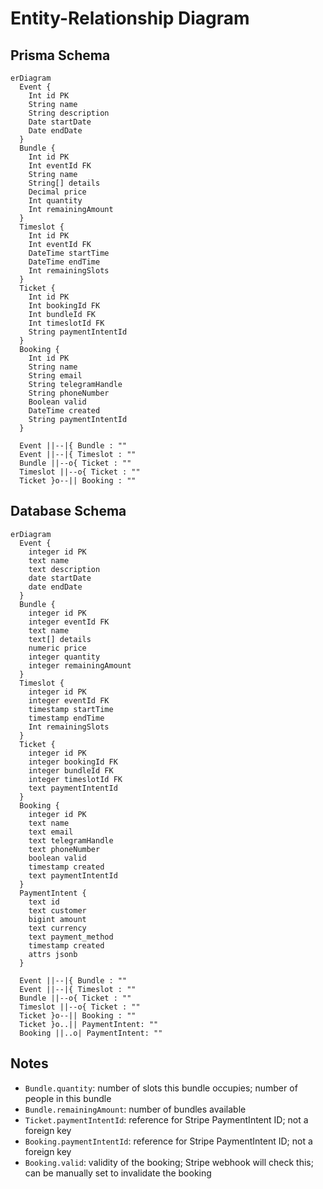 # Entity-Relationship Diagram

## Prisma Schema

```mermaid
erDiagram
  Event {
    Int id PK
    String name
    String description
    Date startDate
    Date endDate
  }
  Bundle {
    Int id PK
    Int eventId FK
    String name
    String[] details
    Decimal price
    Int quantity
    Int remainingAmount
  }
  Timeslot {
    Int id PK
    Int eventId FK
    DateTime startTime
    DateTime endTime
    Int remainingSlots
  }
  Ticket {
    Int id PK
    Int bookingId FK
    Int bundleId FK
    Int timeslotId FK
    String paymentIntentId
  }
  Booking {
    Int id PK
    String name
    String email
    String telegramHandle
    String phoneNumber
    Boolean valid
    DateTime created
    String paymentIntentId
  }

  Event ||--|{ Bundle : ""
  Event ||--|{ Timeslot : ""
  Bundle ||--o{ Ticket : ""
  Timeslot ||--o{ Ticket : ""
  Ticket }o--|| Booking : ""
```

## Database Schema

```mermaid
erDiagram
  Event {
    integer id PK
    text name
    text description
    date startDate
    date endDate
  }
  Bundle {
    integer id PK
    integer eventId FK
    text name
    text[] details
    numeric price
    integer quantity
    integer remainingAmount
  }
  Timeslot {
    integer id PK
    integer eventId FK
    timestamp startTime
    timestamp endTime
    Int remainingSlots
  }
  Ticket {
    integer id PK
    integer bookingId FK
    integer bundleId FK
    integer timeslotId FK
    text paymentIntentId
  }
  Booking {
    integer id PK
    text name
    text email
    text telegramHandle
    text phoneNumber
    boolean valid
    timestamp created
    text paymentIntentId
  }
  PaymentIntent {
    text id
    text customer
    bigint amount
    text currency
    text payment_method
    timestamp created
    attrs jsonb
  }

  Event ||--|{ Bundle : ""
  Event ||--|{ Timeslot : ""
  Bundle ||--o{ Ticket : ""
  Timeslot ||--o{ Ticket : ""
  Ticket }o--|| Booking : ""
  Ticket }o..|| PaymentIntent: ""
  Booking ||..o| PaymentIntent: ""
```

## Notes

- `Bundle.quantity`: number of slots this bundle occupies; number of people in this bundle
- `Bundle.remainingAmount`: number of bundles available
- `Ticket.paymentIntentId`: reference for Stripe PaymentIntent ID; not a foreign key
- `Booking.paymentIntentId`: reference for Stripe PaymentIntent ID; not a foreign key
- `Booking.valid`: validity of the booking; Stripe webhook will check this; can be manually set to invalidate the booking
